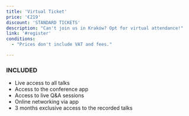```yaml
---
title: 'Virtual Ticket'
price: '€219'
discount: 'STANDARD TICKETS'
description: "Can't join us in Kraków? Opt for virtual attendance!"
link: '#register'
conditions:
  - "Prices don't include VAT and fees."

---
```


### INCLUDED

- Live access to all talks
- Access to the conference app
- Access to live Q&A sessions
- Online networking via app
- 3 months exclusive access to the recorded talks
